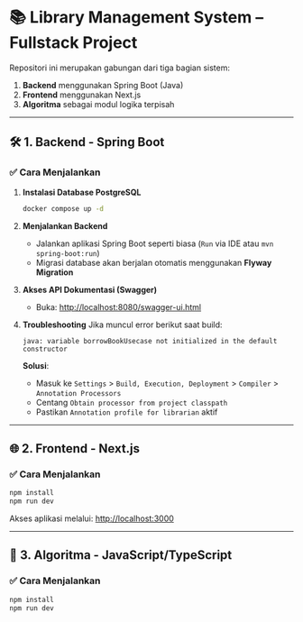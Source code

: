 
# 📚 Library Management System – Fullstack Project

Repositori ini merupakan gabungan dari tiga bagian sistem:

1. **Backend** menggunakan Spring Boot (Java)
2. **Frontend** menggunakan Next.js
3. **Algoritma** sebagai modul logika terpisah

---

## 🛠️ 1. Backend - Spring Boot

### ✅ Cara Menjalankan

1. **Instalasi Database PostgreSQL**
   ```bash
   docker compose up -d
   ```

2. **Menjalankan Backend**
   - Jalankan aplikasi Spring Boot seperti biasa (`Run` via IDE atau `mvn spring-boot:run`)
   - Migrasi database akan berjalan otomatis menggunakan **Flyway Migration**

3. **Akses API Dokumentasi (Swagger)**
   - Buka: [http://localhost:8080/swagger-ui.html](http://localhost:8080/swagger-ui.html)

4. **Troubleshooting**
   Jika muncul error berikut saat build:
   ```
   java: variable borrowBookUsecase not initialized in the default constructor
   ```
   **Solusi**:
   - Masuk ke `Settings` > `Build, Execution, Deployment` > `Compiler` > `Annotation Processors`
   - Centang `Obtain processor from project classpath`
   - Pastikan `Annotation profile for librarian` aktif

---

## 🌐 2. Frontend - Next.js

### ✅ Cara Menjalankan

```bash
npm install
npm run dev
```

Akses aplikasi melalui: [http://localhost:3000](http://localhost:3000)

---

## 🧠 3. Algoritma - JavaScript/TypeScript

### ✅ Cara Menjalankan

```bash
npm install
npm run dev
```